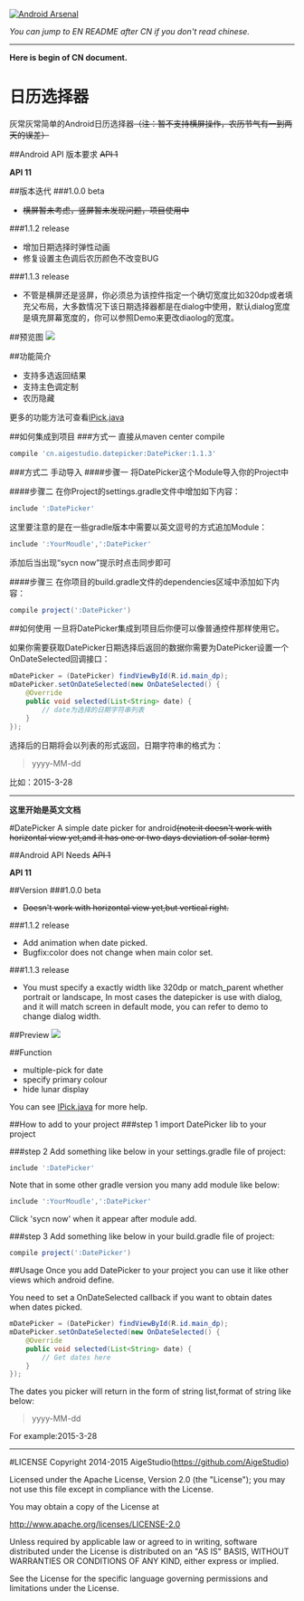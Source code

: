 [![Android Arsenal](https://img.shields.io/badge/Android%20Arsenal-DatePicker-brightgreen.svg?style=flat)](http://android-arsenal.com/details/1/1864)

*You can jump to EN README after CN if you don't read chinese.*

***

**Here is begin of CN document.**

# 日历选择器
灰常灰常简单的Android日历选择器~~（注：暂不支持横屏操作，农历节气有一到两天的误差）~~

##Android API 版本要求
~~API 1~~

**API 11**

##版本迭代
###1.0.0 beta
* ~~横屏暂未考虑，竖屏暂未发现问题，项目使用中~~

###1.1.2 release
* 增加日期选择时弹性动画
* 修复设置主色调后农历颜色不改变BUG

###1.1.3 release
* 不管是横屏还是竖屏，你必须总为该控件指定一个确切宽度比如320dp或者填充父布局，大多数情况下该日期选择器都是在dialog中使用，默认dialog宽度是填充屏幕宽度的，你可以参照Demo来更改diaolog的宽度。

##预览图
![](https://github.com/AigeStudio/DatePicker/blob/master/PreviewGif.gif)

##功能简介
* 支持多选返回结果
* 支持主色调定制
* 农历隐藏

更多的功能方法可查看[IPick.java](https://github.com/AigeStudio/DatePicker/blob/master/DatePicker/src/main/java/cn/aigestudio/datepicker/interfaces/IPick.java)

##如何集成到项目
###方式一 直接从maven center compile
```gradle
compile 'cn.aigestudio.datepicker:DatePicker:1.1.3'
```

###方式二 手动导入
####步骤一
将DatePicker这个Module导入你的Project中

####步骤二
在你Project的settings.gradle文件中增加如下内容：

```gradle
include ':DatePicker'
```

这里要注意的是在一些gradle版本中需要以英文逗号的方式追加Module：

```gradle
include ':YourMoudle',':DatePicker'
```

添加后当出现“sycn now”提示时点击同步即可

####步骤三
在你项目的build.gradle文件的dependencies区域中添加如下内容：

```gradle
compile project(':DatePicker')
```

##如何使用
一旦将DatePicker集成到项目后你便可以像普通控件那样使用它。

如果你需要获取DatePicker日期选择后返回的数据你需要为DatePicker设置一个OnDateSelected回调接口：

```Java
mDatePicker = (DatePicker) findViewById(R.id.main_dp);
mDatePicker.setOnDateSelected(new OnDateSelected() {
    @Override
    public void selected(List<String> date) {
        // date为选择的日期字符串列表
    }
});
```

选择后的日期将会以列表的形式返回，日期字符串的格式为：

>yyyy-MM-dd

比如：2015-3-28

***

**这里开始是英文文档**

#DatePicker
A simple date picker for android~~(note:it doesn't work with horizontal view yet,and it has one or two days deviation of solar term)~~

##Android API Needs
~~API 1~~

**API 11**

##Version
###1.0.0 beta
* ~~Doesn't work with horizontal view yet,but vertical right.~~

###1.1.2 release
* Add animation when date picked.
* Bugfix:color does not change when main color set.

###1.1.3 release
* You must specify a exactly width like 320dp or match_parent whether portrait or landscape, In most cases the datepicker is use with dialog, and it will match screen in default mode, you can refer to demo to change dialog width.

##Preview
![](https://github.com/AigeStudio/DatePicker/blob/master/PreviewGif.gif)

##Function
* multiple-pick for date
* specify primary colour
* hide lunar display

You can see [IPick.java](https://github.com/AigeStudio/DatePicker/blob/master/DatePicker/src/main/java/cn/aigestudio/datepicker/interfaces/IPick.java) for more help.

##How to add to your project
###step 1
import DatePicker lib to your project

###step 2
Add something like below in your settings.gradle file of project:

```gradle
include ':DatePicker'
```

Note that in some other gradle version you many add module like below:

```gradle
include ':YourMoudle',':DatePicker'
```

Click 'sycn now' when it appear after module add.

###step 3
Add something like below in your build.gradle file of project:

```gradle
compile project(':DatePicker')
```

##Usage
Once you add DatePicker to your project you can use it like other views which android define.

You need to set a OnDateSelected callback if you want to obtain dates when dates picked.

```Java
mDatePicker = (DatePicker) findViewById(R.id.main_dp);
mDatePicker.setOnDateSelected(new OnDateSelected() {
    @Override
    public void selected(List<String> date) {
        // Get dates here
    }
});
```

The dates you picker will return in the form of string list,format of string like below:

>yyyy-MM-dd

For example:2015-3-28

***

#LICENSE
Copyright 2014-2015 AigeStudio(https://github.com/AigeStudio)

Licensed under the Apache License, Version 2.0 (the "License"); you may not use this file except in compliance with the License.

You may obtain a copy of the License at

http://www.apache.org/licenses/LICENSE-2.0

Unless required by applicable law or agreed to in writing, software distributed under the License is distributed on an "AS IS" BASIS, WITHOUT WARRANTIES OR CONDITIONS OF ANY KIND, either express or implied.

See the License for the specific language governing permissions and limitations under the License.
